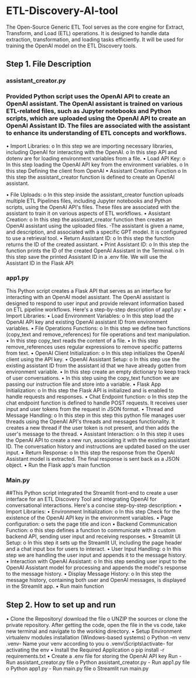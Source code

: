 # ETL-Discovery-AI-tool
The Open-Source Generic ETL Tool serves as the core engine for Extract, Transform, and Load (ETL) operations. It is designed to handle data extraction, transformation, and loading tasks efficiently. It will be used for training the OpenAI model on the ETL Discovery tools.

## Step 1. File Description
### assistant_creator.py
### Provided Python script uses the OpenAI API to create an OpenAI assistant. The OpenAI assistant is trained on various ETL-related files, such as Jupyter notebooks and Python scripts, which are uploaded using the OpenAI API to create an OpenAI Assistant ID. The files are associated with the assistant to enhance its understanding of ETL concepts and workflows.
•	Import Libraries:
o	In this step we are importing necessary libraries, including OpenAI for interacting with the OpenAI.
o	 In this step API and dotenv are for loading environment variables from a file.
•	Load API Key:
o	In this step loading the OpenAI API key from the environment variables.
o	In this step Defining the client from OpenAI
•	Assistant Creation Function
o	In this step the assistant_creator function is defined to create an OpenAI assistant.

•	File Uploads:
o	In this step inside the assistant_creator function uploads multiple ETL Pipelines files, including Jupyter notebooks and Python scripts, using the OpenAI API's files. These files are associated with the assistant to train it on various aspects of ETL workflows.
•	Assistant Creation:
o	In this step the assistant_creator function then creates an OpenAI assistant using the uploaded files. -The assistant is given a name, and description, and associated with a specific GPT model. It    is configured to use a retrieval tool.
•	Return Assistant ID:
o	In this step the function returns the ID of the created assistant.
•	Print Assistant ID:
o	In this step the function prints the ID of the created OpenAI Assistant in the Terminal.
o	In this step save the printed Assistant ID in a .env file. We will use the Assistant ID in the Flask API
### app1.py
This Python script creates a Flask API that serves as an interface for interacting with an OpenAI model assistant. The OpenAI assistant is designed to respond to user input and provide relevant information based on ETL pipeline workflows.
Here's a step-by-step description of app1.py:
•	Import Libraries:
•	Load Environment Variables:
o	In this step load the OpenAI API key and existing OpenAI assistant ID from environment variables.
•	File Operations Functions:
o	In this step we define two functions (copy_text and remove_references) for file operations and text manipulation.
•	In this step copy_text reads the content of a file.
•	In this step remove_references uses regular expressions to remove specific patterns from text.
•	OpenAI Client Initialization:
o	In this step initializes the OpenAI client using the API key.
•	OpenAI Assistant Setup:
o	In this step use the existing assistant ID from the assistant id that we have already gotten from environment variable.
•	In this step create an empty dictionary to keep track of user conversations.
•	In this step using the copy_text function we are passing our instruction file and store into a variable.
•	Flask App Initialization:
o	In this step the Flask API is initialized and is enabled to handle requests and responses.
•	Chat Endpoint function:
o	In this step the chat endpoint function is defined to handle POST requests. It receives user input and user tokens from the request in JSON format.
•	Thread and Message Handling:
o	In this step in this step this python file manages user threads using the OpenAI API's threads and messages functionality. It creates a new thread if the user token is not present, and then adds the user's message to the thread.
•	Assistant Interaction:
o	In this step it uses the OpenAI API to create a new run, associating it with the existing assistant ID. The conversation history and instructions are updated based on the user input.
•	Return Response:
o	In this step the response from the OpenAI Assistant model is extracted. The final response is sent back as a JSON object.
•	Run the Flask app's main function



### Main.py
##This Python script integrated the Streamlit front-end to create a user interface for an ETL Discovery Tool and integrating OpenAI for conversational interactions. 
Here's a concise step-by-step description:
•	Import Libraries:
•	Environment Initialization:
o	In this step Check for the existence of the OpenAI API key in the environment variables.
•	Page configuration:
o	sets the page title and icon
•	Backend Communication Function:
o	this step defines a function to communicate with a custom backend API, sending user input and receiving responses.
•	Streamlit UI Setup:
o	In this step it sets up the Streamlit UI, including the page header and a chat input box for users to interact.
•	User Input Handling:
o	In this step we are handling the user input and appends it to the message history.
•	Interaction with OpenAI Assistant:
o	In this step sending user input to the OpenAI Assistant model for processing and appends the model's response to the message history.
•	Display Message History:
o	In this step the message history, containing both user and OpenAI messages, is displayed in the Streamlit app.
•	Run main function

## Step 2. How to set up and run
•	Clone the Repository/ download the file
o	UNZIP the sources or clone the private repository. After getting the code, open the file in the vs code, take new terminal and navigate to the working directory.
•	Setup Environment
virtualenv modules installation (Windows-based systems)
o	Python –m venv  .venv-  Name your venv according to you
o	.venv\Scripts\activate- for activating the env
•	Install the Required Application 
o	pip install -r requirements.txt
•	Create a .env file for storing the OpenAI API key 
Run
	-Run assistant_creator.py file
o	Python assistant_creator.py
	- Run app1.py file
o	Python app1.py
	- Run main.py file
o	Streamlit run main.py

